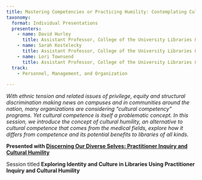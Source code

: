 ```yaml
---
title: Mastering Competencies or Practicing Humility: Contemplating Culture in Libraries
taxonomy:
  format: Individual Presentations  
  presenters:
    - name: David Hurley
      title: Assistant Professor, College of the University Libraries & Learning Sciences, University of New Mexico 
    - name: Sarah Kostelecky
      title: Assistant Professor, College of the University Libraries & Learning Sciences, University of New Mexico
    - name: Lori Townsend
      title: Assistant Professor, College of the University Libraries & Learning Sciences, University of New Mexico
  track:
    - Personnel, Management, and Organization
	
---
```

_With ethnic tension and related issues of privilege, equity and structural discrimination making news on campuses and in communities around the nation, many organizations are considering “cultural competency” programs. Yet cultural competence is itself a problematic concept. In this session, we introduce the concept of cultural humility, an alternative to cultural competence that comes from the medical fields, explore how it differs from competence and its potential benefits to libraries of all kinds._

**Presented with [Discerning Our Diverse Selves: Practitioner Inquiry and Cultural Humility](/program/sessions/Discerning-Our-Diverse-Selves-Practitioner-Inquiry-and-Cultural-Humility)** 

Session titled **Exploring Identity and Culture in Libraries Using Practitioner Inquiry and Cultural Humility**